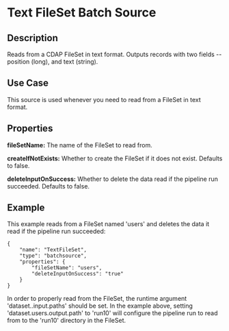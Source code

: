 # Text FileSet Batch Source

Description
-----------

Reads from a CDAP FileSet in text format. Outputs records with two fields -- position (long), and text (string).

Use Case
--------

This source is used whenever you need to read from a FileSet in text format.

Properties
----------

**fileSetName:** The name of the FileSet to read from.

**createIfNotExists:** Whether to create the FileSet if it does not exist. Defaults to false.

**deleteInputOnSuccess:** Whether to delete the data read if the pipeline run succeeded. Defaults to false.

Example
-------

This example reads from a FileSet named 'users' and deletes the data it read if the pipeline run succeeded:

    {
        "name": "TextFileSet",
        "type": "batchsource",
        "properties": {
            "fileSetName": "users",
            "deleteInputOnSuccess": "true"
        }
    }

In order to properly read from the FileSet, the runtime argument 'dataset.<name>.input.paths' should be set.
In the example above, setting 'dataset.users.output.path' to 'run10' will configure the pipeline run to read from
to the 'run10' directory in the FileSet.
